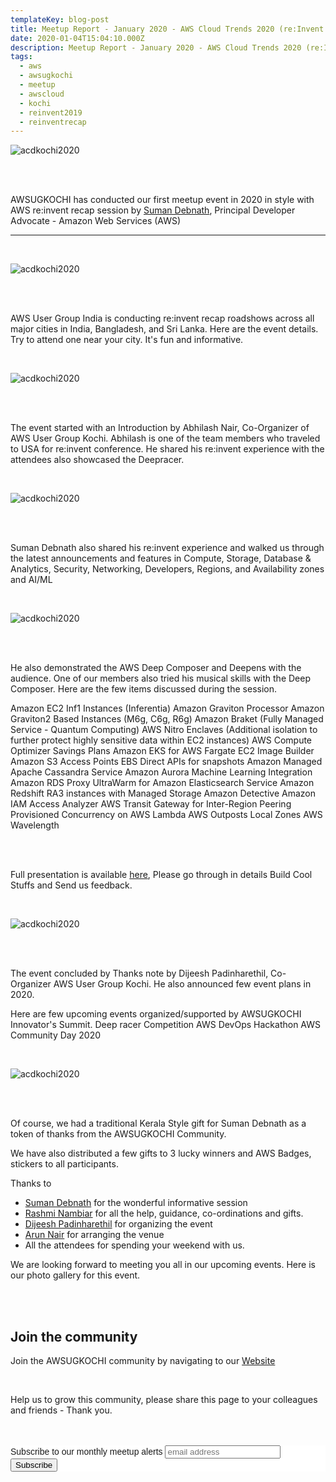 ```yaml
---
templateKey: blog-post
title: Meetup Report - January 2020 - AWS Cloud Trends 2020 (re:Invent recap)
date: 2020-01-04T15:04:10.000Z
description: Meetup Report - January 2020 - AWS Cloud Trends 2020 (re:Invent recap)
tags:
  - aws
  - awsugkochi
  - meetup
  - awscloud
  - kochi
  - reinvent2019
  - reinventrecap
---
```



![acdkochi2020](/img/awsugkochi-meetup-jan-2020-team.png)

<br> <br>

AWSUGKOCHI has conducted our first meetup event in 2020 in style with AWS re:invent recap session by [Suman Debnath](https://www.linkedin.com/in/suman-d), Principal Developer Advocate - Amazon Web Services (AWS)



---

<br>

![acdkochi2020](/img/awsugkochi-meetup-jan-2020-events.png)

<br> <br>

AWS User Group India is conducting re:invent recap roadshows across all major cities in India, Bangladesh, and Sri Lanka. Here are the event details. Try to attend one near your city. It's fun and informative.


<br>

![acdkochi2020](/img/awsugkochi-meetup-jan-2020-event.png)

<br> <br>


The event started with an Introduction by Abhilash Nair, Co-Organizer of AWS User Group Kochi. Abhilash is one of the team members who traveled to USA for re:invent conference. He shared his re:invent experience with the attendees also showcased the Deepracer. 


<br>

![acdkochi2020](/img/awsugkochi-meetup-jan-2020-meetup.png)

<br> <br>

Suman Debnath also shared his re:invent experience and walked us through the latest  announcements and features in Compute, Storage, Database & Analytics, Security, Networking, Developers, Regions, and Availability zones and AI/ML


<br>

![acdkochi2020](/img/awsugkochi-meetup-jan-2020-demo.png)

<br> <br>

He also demonstrated the AWS Deep Composer and Deepens with the audience. One of our members also tried his musical skills with the Deep Composer. Here are the few items discussed during the session.

Amazon EC2 Inf1 Instances (Inferentia)
Amazon Graviton Processor 
Amazon Graviton2 Based Instances (M6g, C6g, R6g) 
Amazon Braket (Fully Managed Service - Quantum Computing)
AWS Nitro Enclaves (Additional isolation to further protect highly sensitive data within EC2 instances)
AWS Compute Optimizer
Savings Plans
Amazon EKS for AWS Fargate
EC2 Image Builder
Amazon S3 Access Points
EBS Direct APIs for snapshots
Amazon Managed Apache Cassandra Service
Amazon Aurora Machine Learning Integration
Amazon RDS Proxy
UltraWarm for Amazon Elasticsearch Service
Amazon Redshift RA3 instances with Managed Storage
Amazon Detective
Amazon IAM Access Analyzer
AWS Transit Gateway for Inter-Region Peering
Provisioned Concurrency on AWS Lambda
AWS Outposts
Local Zones
AWS Wavelength


<br> <br>

Full presentation is available [here](https://speakerdeck.com/debnsuma/aws-re-invent-re-cap-2019), Please go through in details Build Cool Stuffs and Send us feedback.


<br>

![acdkochi2020](/img/awsugkochi-meetup-jan-2020-thanks.png)

<br> <br>

The event concluded by Thanks note by Dijeesh Padinharethil, Co-Organizer AWS User Group Kochi. He also announced few event plans in 2020.

Here are few upcoming events organized/supported by AWSUGKOCHI
Innovator's Summit.
Deep racer Competition 
AWS DevOps Hackathon
AWS Community Day 2020


<br>

![acdkochi2020](/img/awsugkochi-meetup-jan-2020-gifts.png)

<br> <br>

Of course, we had a traditional Kerala Style gift for Suman Debnath as a token of thanks from the AWSUGKOCHI Community.

We have also distributed a few gifts to 3 lucky winners and AWS Badges,  stickers to all participants.

Thanks to 

- [Suman Debnath](https://www.linkedin.com/in/suman-d/) for the wonderful informative session
- [Rashmi Nambiar](https://www.linkedin.com/in/rashminambiar/) for all the help, guidance, co-ordinations and gifts.
- [Dijeesh Padinharethil](https://www.linkedin.com/in/dijeesh-padinharethil/) for organizing the event
- [Arun Nair](https://www.linkedin.com/in/arun-nair-a2916449/) for arranging the venue
- All the attendees for spending your weekend with us. 

We are looking forward to meeting you all in our upcoming events. Here is our photo gallery for this event.



<br> <br>

## Join the community

Join the AWSUGKOCHI community by navigating to our [Website](https://awsugkochi.in/about) 

<br> 

Help us to grow this community, please share this page to your colleagues and friends - Thank you.

<br>
<br>

<!-- Begin Mailchimp Signup Form -->
<link href="//cdn-images.mailchimp.com/embedcode/slim-10_7.css" rel="stylesheet" type="text/css">
<style type="text/css">
	#mc_embed_signup{background:#fff; clear:left; font:14px Helvetica,Arial,sans-serif; }
	/* Add your own Mailchimp form style overrides in your site stylesheet or in this style block.
	   We recommend moving this block and the preceding CSS link to the HEAD of your HTML file. */
</style>
<div id="mc_embed_signup">
<form action="https://awsugkochi.us20.list-manage.com/subscribe/post?u=b4c4469413422365d2a2e5cf6&amp;id=d4837b9a16" method="post" id="mc-embedded-subscribe-form" name="mc-embedded-subscribe-form" class="validate" target="_blank" novalidate>
    <div id="mc_embed_signup_scroll">
	<label for="mce-EMAIL">Subscribe to our monthly meetup alerts</label>
	<input type="email" value="" name="EMAIL" class="email" id="mce-EMAIL" placeholder="email address" required>
    <!-- real people should not fill this in and expect good things - do not remove this or risk form bot signups-->
    <div style="position: absolute; left: -5000px;" aria-hidden="true"><input type="text" name="b_b4c4469413422365d2a2e5cf6_d4837b9a16" tabindex="-1" value=""></div>
    <div class="clear"><input type="submit" value="Subscribe" name="subscribe" id="mc-embedded-subscribe" class="button"></div>
    </div>
</form>
</div>

<!--End mc_embed_signup-->
